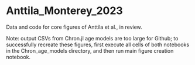 # Anttila_Monterey_2023
Data and code for core figures of Anttila et al., in review.


Note: output CSVs from Chron.jl age models are too large for Github; to successfully recreate these figures, first execute all cells of both notebooks in the Chron_age_models directory, and then run main figure creation notebook.
